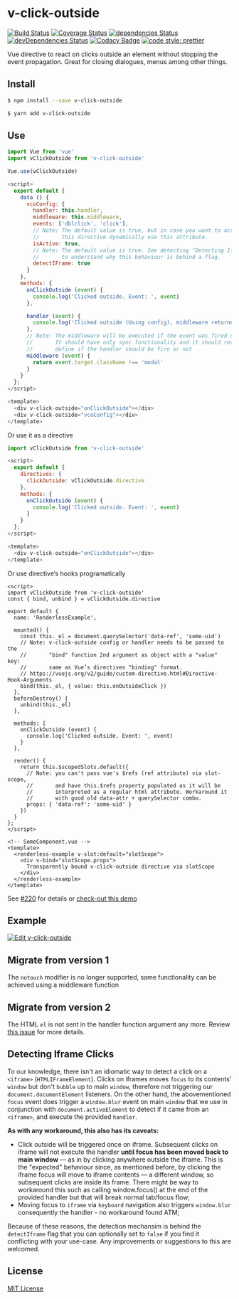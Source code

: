 # v-click-outside

[![Build Status](https://travis-ci.com/ndelvalle/v-click-outside.svg?branch=master)](https://travis-ci.com/ndelvalle/v-click-outside)
[![Coverage Status](https://coveralls.io/repos/github/ndelvalle/v-click-outside/badge.svg?branch=master)](https://coveralls.io/github/ndelvalle/v-click-outside?branch=master)
[![dependencies Status](https://david-dm.org/ndelvalle/v-click-outside/status.svg)](https://david-dm.org/ndelvalle/v-click-outside)
[![devDependencies Status](https://david-dm.org/ndelvalle/v-click-outside/dev-status.svg)](https://david-dm.org/ndelvalle/v-click-outside?type=dev)
[![Codacy Badge](https://api.codacy.com/project/badge/Grade/5ca72a2dd2044278918b45ea1eba122e)](https://www.codacy.com/app/ndelvalle/v-click-outside?utm_source=github.com&utm_medium=referral&utm_content=ndelvalle/v-click-outside&utm_campaign=Badge_Grade)
[![code style: prettier](https://img.shields.io/badge/code_style-prettier-ff69b4.svg?style=flat-green)](https://github.com/prettier/prettier)

Vue directive to react on clicks outside an element without stopping the event propagation. Great for closing dialogues, menus among other things.

## Install

```bash
$ npm install --save v-click-outside
```

```bash
$ yarn add v-click-outside
```

## Use

```js
import Vue from 'vue'
import vClickOutside from 'v-click-outside'

Vue.use(vClickOutside)
```

```js
<script>
  export default {
    data () {
      vcoConfig: {
        handler: this.handler,
        middleware: this.middleware,
        events: ['dblclick', 'click'],
        // Note: The default value is true, but in case you want to activate / deactivate
        //       this directive dynamically use this attribute.
        isActive: true,
        // Note: The default value is true. See detecting "Detecting Iframe Clicks" section
        //       to understand why this behaviour is behind a flag.
        detectIFrame: true
      }
    },
    methods: {
      onClickOutside (event) {
        console.log('Clicked outside. Event: ', event)
      },

      handler (event) {
        console.log('Clicked outside (Using config), middleware returned true :)')
      },
      // Note: The middleware will be executed if the event was fired outside the element.
      //       It should have only sync functionality and it should return a boolean to
      //       define if the handler should be fire or not
      middleware (event) {
        return event.target.className !== 'modal'
      }
    }
  };
</script>

<template>
  <div v-click-outside="onClickOutside"></div>
  <div v-click-outside="vcoConfig"></div>
</template>
```

Or use it as a directive

```js
import vClickOutside from 'v-click-outside'

<script>
  export default {
    directives: {
      clickOutside: vClickOutside.directive
    },
    methods: {
      onClickOutside (event) {
        console.log('Clicked outside. Event: ', event)
      }
    }
  };
</script>

<template>
  <div v-click-outside="onClickOutside"></div>
</template>
```

Or use directive‘s hooks programatically

```vue
<script>
import vClickOutside from 'v-click-outside'
const { bind, unbind } = vClickOutside.directive

export default {
  name: 'RenderlessExample',

  mounted() {
    const this._el = document.querySelector('data-ref', 'some-uid')
    // Note: v-click-outside config or handler needs to be passed to the
    //       "bind" function 2nd argument as object with a "value" key:
    //       same as Vue’s directives "binding" format.
    // https://vuejs.org/v2/guide/custom-directive.html#Directive-Hook-Arguments
    bind(this._el, { value: this.onOutsideClick })
  },
  beforeDestroy() {
    unbind(this._el)
  },

  methods: {
    onClickOutside (event) {
      console.log('Clicked outside. Event: ', event)
    }
  },

  render() {
    return this.$scopedSlots.default({
      // Note: you can't pass vue's $refs (ref attribute) via slot-scope,
      //       and have this.$refs property populated as it will be
      //       interpreted as a regular html attribute. Workaround it
      //       with good old data-attr + querySelector combo.
      props: { 'data-ref': 'some-uid' }
    })
  }
};
</script>
```

```vue
<!-- SomeComponent.vue -->
<template>
  <renderless-example v-slot:default="slotScope">
    <div v-bind="slotScope.props">
      Transparently bound v-click-outside directive via slotScope
    </div>
  </renderless-example>
</template>
```

See [#220](https://github.com/ndelvalle/v-click-outside/issues/220) for details or [check-out this demo](https://codesandbox.io/s/v-click-outside-programatic-usage-o9drq)

## Example

[![Edit v-click-outside](https://codesandbox.io/static/img/play-codesandbox.svg)](https://codesandbox.io/s/zx7mx8y1ol?module=%2Fsrc%2Fcomponents%2FHelloWorld.vue)

## Migrate from version 1

The `notouch` modifier is no longer supported, same functionality can be achieved using a middleware function

## Migrate from version 2

The HTML `el` is not sent in the handler function argument any more. Review [this issue](https://github.com/ndelvalle/v-click-outside/issues/137) for more details.

## Detecting Iframe Clicks

To our knowledge, there isn't an idiomatic way to detect a click on a `<iframe>` (`HTMLIFrameElement`).
Clicks on iframes moves `focus` to its contents’ `window` but don't `bubble` up to main `window`, therefore not triggering our `document.documentElement` listeners. On the other hand, the abovementioned `focus` event does trigger a `window.blur` event on main `window` that we use in conjunction with `document.activeElement` to detect if it came from an `<iframe>`, and execute the provided `handler`.

**As with any workaround, this also has its caveats:**

- Click outside will be triggered once on iframe. Subsequent clicks on iframe will not execute the handler **until focus has been moved back to main window** — as in by clicking anywhere outside the iframe. This is the "expected" behaviour since, as mentioned before, by clicking the iframe focus will move to iframe contents — a different window, so subsequent clicks are inside its frame. There might be way to workaround this such as calling window.focus() at the end of the provided handler but that will break normal tab/focus flow;
- Moving focus to `iframe` via `keyboard` navigation also triggers `window.blur` consequently the handler - no workaround found ATM;

Because of these reasons, the detection mechansim is behind the `detectIframe` flag that you can optionally set to `false` if you find it conflicting with your use-case.
Any improvements or suggestions to this are welcomed.

## License

[MIT License](https://github.com/ndelvalle/v-click-outside/blob/master/LICENSE)
